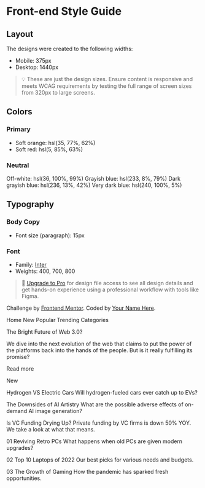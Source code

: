 # Front-end Style Guide

## Layout

The designs were created to the following widths:

- Mobile: 375px
- Desktop: 1440px

> 💡 These are just the design sizes. Ensure content is responsive and meets WCAG requirements by testing the full range of screen sizes from 320px to large screens.

## Colors

### Primary

- Soft orange: hsl(35, 77%, 62%)
- Soft red: hsl(5, 85%, 63%)

### Neutral

Off-white: hsl(36, 100%, 99%)
Grayish blue: hsl(233, 8%, 79%)
Dark grayish blue: hsl(236, 13%, 42%)
Very dark blue: hsl(240, 100%, 5%)

## Typography

### Body Copy

- Font size (paragraph): 15px

### Font

- Family: [Inter](https://fonts.google.com/specimen/Inter)
- Weights: 400, 700, 800

> 💎 [Upgrade to Pro](https://www.frontendmentor.io/pro?ref=style-guide) for design file access to see all design details and get hands-on experience using a professional workflow with tools like Figma.


 <div class="attribution">
    Challenge by <a href="https://www.frontendmentor.io?ref=challenge" target="_blank">Frontend Mentor</a>. 
    Coded by <a href="#">Your Name Here</a>.
  </div>


  Home
  New
  Popular
  Trending
  Categories

  The Bright Future of Web 3.0?

  We dive into the next evolution of the web that claims to put the power of the platforms back into the hands of the people. 
  But is it really fulfilling its promise?

  Read more

  New 

  Hydrogen VS Electric Cars
  Will hydrogen-fueled cars ever catch up to EVs?

  The Downsides of AI Artistry
  What are the possible adverse effects of on-demand AI image generation?

  Is VC Funding Drying Up?
  Private funding by VC firms is down 50% YOY. We take a look at what that means.

  01
  Reviving Retro PCs
  What happens when old PCs are given modern upgrades?

  02
  Top 10 Laptops of 2022
  Our best picks for various needs and budgets.

  03
  The Growth of Gaming
  How the pandemic has sparked fresh opportunities.
